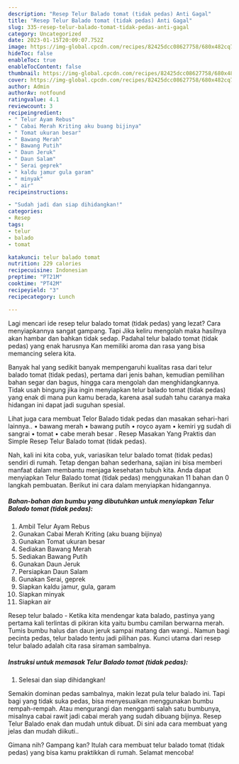```yaml
---
description: "Resep Telur Balado tomat (tidak pedas) Anti Gagal"
title: "Resep Telur Balado tomat (tidak pedas) Anti Gagal"
slug: 335-resep-telur-balado-tomat-tidak-pedas-anti-gagal
category: Uncategorized
date: 2023-01-15T20:09:07.752Z
image: https://img-global.cpcdn.com/recipes/82425dcc08627758/680x482cq70/telur-balado-tomat-tidak-pedas-foto-resep-utama.jpg
hideToc: false
enableToc: true
enableTocContent: false
thumbnail: https://img-global.cpcdn.com/recipes/82425dcc08627758/680x482cq70/telur-balado-tomat-tidak-pedas-foto-resep-utama.jpg
cover: https://img-global.cpcdn.com/recipes/82425dcc08627758/680x482cq70/telur-balado-tomat-tidak-pedas-foto-resep-utama.jpg
author: Admin
authorAv: notfound
ratingvalue: 4.1
reviewcount: 3
recipeingredient:
- " Telur Ayam Rebus"
- " Cabai Merah Kriting aku buang bijinya"
- " Tomat ukuran besar"
- " Bawang Merah"
- " Bawang Putih"
- " Daun Jeruk"
- " Daun Salam"
- " Serai geprek"
- " kaldu jamur gula garam"
- " minyak"
- " air"
recipeinstructions:

- "Sudah jadi dan siap dihidangkan!"
categories:
- Resep
tags:
- telur
- balado
- tomat

katakunci: telur balado tomat 
nutrition: 229 calories
recipecuisine: Indonesian
preptime: "PT21M"
cooktime: "PT42M"
recipeyield: "3"
recipecategory: Lunch

---
```



Lagi mencari ide resep telur balado tomat (tidak pedas) yang lezat? Cara menyiapkannya sangat gampang. Tapi Jika keliru mengolah maka hasilnya akan hambar dan bahkan tidak sedap. Padahal telur balado tomat (tidak pedas) yang enak harusnya Kan memiliki aroma dan rasa yang bisa memancing selera kita.


Banyak hal yang sedikit banyak mempengaruhi kualitas rasa dari telur balado tomat (tidak pedas), pertama dari jenis bahan, kemudian pemilihan bahan segar dan bagus, hingga cara mengolah dan menghidangkannya. Tidak usah bingung jika ingin menyiapkan telur balado tomat (tidak pedas) yang enak di mana pun kamu berada, karena asal sudah tahu caranya maka hidangan ini dapat jadi suguhan spesial.

Lihat juga cara membuat Telor Balado tidak pedas dan masakan sehari-hari lainnya.. • bawang merah • bawang putih • royco ayam • kemiri yg sudah di sangrai • tomat • cabe merah besar . Resep Masakan Yang Praktis dan Simple Resep Telur Balado tomat (tidak pedas).


Nah, kali ini kita coba, yuk, variasikan telur balado tomat (tidak pedas) sendiri di rumah. Tetap dengan bahan sederhana, sajian ini bisa memberi manfaat dalam membantu menjaga kesehatan tubuh kita. Anda dapat menyiapkan Telur Balado tomat (tidak pedas) menggunakan 11 bahan dan 0 langkah pembuatan. Berikut ini cara dalam menyiapkan hidangannya.

<!--inarticleads1-->

##### Bahan-bahan dan bumbu yang dibutuhkan untuk menyiapkan Telur Balado tomat (tidak pedas):

1. Ambil  Telur Ayam Rebus
1. Gunakan  Cabai Merah Kriting (aku buang bijinya)
1. Gunakan  Tomat ukuran besar
1. Sediakan  Bawang Merah
1. Sediakan  Bawang Putih
1. Gunakan  Daun Jeruk
1. Persiapkan  Daun Salam
1. Gunakan  Serai, geprek
1. Siapkan  kaldu jamur, gula, garam
1. Siapkan  minyak
1. Siapkan  air


Resep telur balado - Ketika kita mendengar kata balado, pastinya yang pertama kali terlintas di pikiran kita yaitu bumbu camilan berwarna merah. Tumis bumbu halus dan daun jeruk sampai matang dan wangi.. Namun bagi pecinta pedas, telur balado tentu jadi pilihan pas. Kunci utama dari resep telur balado adalah cita rasa siraman sambalnya. 

<!--inarticleads2-->

##### Instruksi untuk memasak Telur Balado tomat (tidak pedas):


1. Selesai dan siap dihidangkan!

Semakin dominan pedas sambalnya, makin lezat pula telur balado ini. Tapi bagi yang tidak suka pedas, bisa menyesuaikan menggunakan bumbu rempah-rempah. Atau mengurangi dan mengganti salah satu bumbunya, misalnya cabai rawit jadi cabai merah yang sudah dibuang bijinya. Resep Telur Balado enak dan mudah untuk dibuat. Di sini ada cara membuat yang jelas dan mudah diikuti.. 

Gimana nih? Gampang kan? Itulah cara membuat telur balado tomat (tidak pedas) yang bisa kamu praktikkan di rumah. Selamat mencoba!
